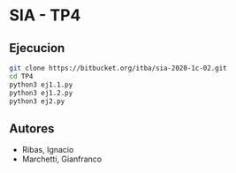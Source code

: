 # SIA - TP4

## Ejecucion


```bash
git clone https://bitbucket.org/itba/sia-2020-1c-02.git
cd TP4
python3 ej1.1.py
python3 ej1.2.py
python3 ej2.py
```

## Autores
* Ribas, Ignacio
* Marchetti, Gianfranco